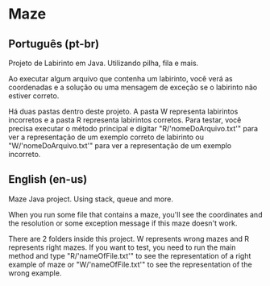 # Maze

## Português (pt-br)
Projeto de Labirinto em Java. Utilizando pilha, fila e mais.

Ao executar algum arquivo que contenha um labirinto, você verá as coordenadas e a solução ou uma mensagem de exceção se o labirinto não estiver correto.

Há duas pastas dentro deste projeto. A pasta W representa labirintos incorretos e a pasta R representa labirintos corretos. Para testar, você precisa executar o método principal e digitar "R/'nomeDoArquivo.txt'" para ver a representação de um exemplo correto de labirinto ou "W/'nomeDoArquivo.txt'" para ver a representação de um exemplo incorreto.

## English (en-us)
Maze Java project. Using stack, queue and more.

When you run some file that contains a maze, you'll see the coordinates and the resolution or some exception message if this maze doesn't work.

There are 2 folders inside this project. W represents wrong mazes and R represents right mazes. If you want to test, you need to run the
main method and type "R/'nameOfFile.txt'" to see the representation of a right example of maze or "W/'nameOfFile.txt'" to see the representation of the wrong example.

